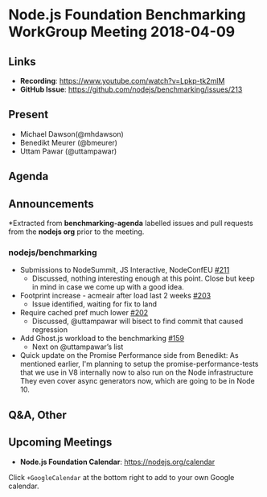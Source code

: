 # Node.js Foundation Benchmarking WorkGroup Meeting 2018-04-09

## Links

* **Recording**: https://www.youtube.com/watch?v=Lpkp-tk2mlM
* **GitHub Issue**: https://github.com/nodejs/benchmarking/issues/213

## Present

* Michael Dawson(@mhdawson)
* Benedikt Meurer (@bmeurer)
* Uttam Pawar (@uttampawar)

## Agenda

## Announcements

*Extracted from **benchmarking-agenda** labelled issues and pull requests from the **nodejs org** prior to the meeting.

### nodejs/benchmarking

* Submissions to NodeSummit, JS Interactive, NodeConfEU [#211](https://github.com/nodejs/benchmarking/issues/211)
  * Discussed, nothing interesting enough at this point.  Close but keep in mind
    in case we come up with a good idea.
* Footprint increase - acmeair after load last 2 weeks [#203](https://github.com/nodejs/benchmarking/issues/203)
   * Issue identified, waiting for fix to land
* Require cached pref much lower [#202](https://github.com/nodejs/benchmarking/issues/202)
  * Discussed, @uttampawar will bisect to find commit that caused regression
* Add Ghost.js workload to the benchmarking [#159](https://github.com/nodejs/benchmarking/issues/159)
   * Next on @uttampawar’s list
* Quick update on the Promise Performance side from Benedikt: As mentioned earlier, I'm planning to setup the
  promise-performance-tests that we use in V8 internally now to also run on the Node infrastructure
  They even cover async generators now, which are going to be in Node 10.

## Q&A, Other

## Upcoming Meetings

* **Node.js Foundation Calendar**: https://nodejs.org/calendar

Click `+GoogleCalendar` at the bottom right to add to your own Google calendar.
